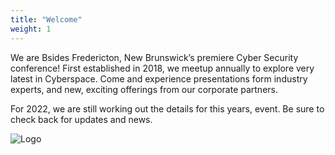 ```yaml
---
title: "Welcome"
weight: 1
---
```

We are Bsides Fredericton, New Brunswick’s premiere Cyber Security conference! First established in 2018, we meetup annually to explore very latest in Cyberspace. Come and experience presentations form industry experts, and new, exciting offerings from our corporate partners.  

For 2022, we are still working out the details for this years, event. Be sure to check back for updates and news.

![Logo](images/BSides-Large-Transparent.png)
